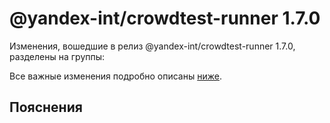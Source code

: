 # @yandex-int/crowdtest-runner 1.7.0

<!-- ЧЕЛОВЕЧЕСКОЕ ВСТУПЛЕНИЕ -->

Изменения, вошедшие в релиз @yandex-int/crowdtest-runner 1.7.0, разделены на группы:

Все важные изменения подробно описаны [ниже](#Пояснения).

## Пояснения

